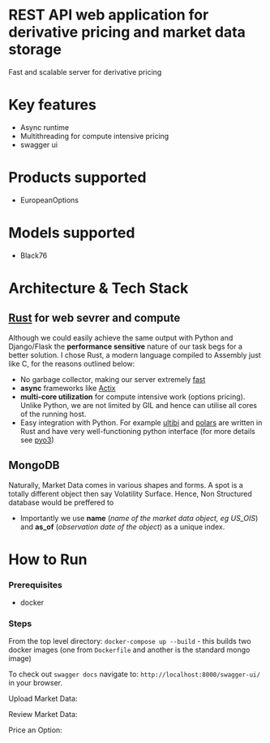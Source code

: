 # REST API web application for derivative pricing and market data storage
Fast and scalable server for derivative pricing

# Key features
- Async runtime
- Multithreading for compute intensive pricing
- swagger ui

# Products supported
- EuropeanOptions

# Models supported
- Black76

# Architecture & Tech Stack

## [Rust](https://www.rust-lang.org/) for web sevrer and compute
Although we could easily achieve the same output with Python and Django/Flask the **performance sensitive** nature of our task begs for a better solution. I chose Rust, a modern language compiled to Assembly just like C, for the reasons outlined below:
- No garbage collector, making our server extremely [fast](https://discord.com/blog/why-discord-is-switching-from-go-to-rust)
- **async** frameworks like [Actix](https://github.com/actix/actix-web)
- **multi-core utilization** for compute intensive work (options pricing). Unlike Python, we are not limited by GIL and hence can utilise all cores of the running host. 
- Easy integration with Python. For example [ultibi](https://ultimabi.uk/ultibi-frtb-book/) and [polars](https://github.com/pola-rs/polars) are written in Rust and have very well-functioning python interface (for more details see [pyo3](https://github.com/PyO3/pyo3))

## MongoDB
Naturally, Market Data comes in various shapes and forms. A spot is a totally different object then say Volatility Surface. Hence, Non Structured database would be preffered to 
- Importantly we use **name** (*name of the market data object, eg US_OIS*) and **as_of** (*observation date of the object*) as a unique index. 

# How to Run
### Prerequisites 
 - docker

 ### Steps
 From the top level directory:
 `docker-compose up --build` - this builds two docker images (one from `Dockerfile` and another is the standard mongo image)

 To check out `swagger docs` navigate to: `http://localhost:8000/swagger-ui/` in your browser.

 Upload Market Data:

 Review Market Data:

 Price an Option:
